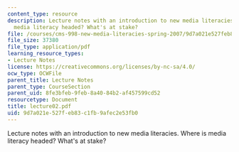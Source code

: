 ```yaml
---
content_type: resource
description: Lecture notes with an introduction to new media literacies. Where is
  media literacy headed? What's at stake?
file: /courses/cms-998-new-media-literacies-spring-2007/9d7a021e527feb83c1fb9afec2e53fb0_lecture02.pdf
file_size: 37380
file_type: application/pdf
learning_resource_types:
- Lecture Notes
license: https://creativecommons.org/licenses/by-nc-sa/4.0/
ocw_type: OCWFile
parent_title: Lecture Notes
parent_type: CourseSection
parent_uid: 8fe3bfeb-9feb-8a40-84b2-af457599cd52
resourcetype: Document
title: lecture02.pdf
uid: 9d7a021e-527f-eb83-c1fb-9afec2e53fb0
---
```

Lecture notes with an introduction to new media literacies. Where is media literacy headed? What's at stake?